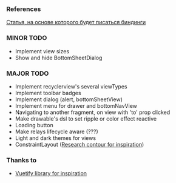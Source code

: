 ### References
[Статья, на основе которого будет писаться биндинги](https://habr.com/ru/company/mobileup/blog/342850/)

### MINOR TODO
* Implement view sizes
* Show and hide BottomSheetDialog

### MAJOR TODO
* Implement recyclerview's several viewTypes
* Implement toolbar badges
* Implement dialog (alert, bottomSheetView)
* Implement menu for drawer and bottomNavView
* Navigating to another fragment, on view with 'to' prop clicked
* Make drawable's dsl to set ripple or color effect reactive
* Loading button
* Make relays lifecycle aware (???)
* Light and dark themes for views
* ConstraintLayout ([Research contour for inspiration](https://github.com/cashapp/contour))


### Thanks to
* [Vuetify library for inspiration](vuetifyjs.com)